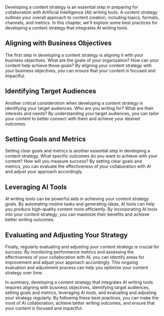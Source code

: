 
Developing a content strategy is an essential step in preparing for collaboration with Artificial Intelligence (AI) writing tools. A content strategy outlines your overall approach to content creation, including topics, formats, channels, and metrics. In this chapter, we'll explore some best practices for developing a content strategy that integrates AI writing tools.

Aligning with Business Objectives
---------------------------------

The first step in developing a content strategy is aligning it with your business objectives. What are the goals of your organization? How can your content help achieve those goals? By aligning your content strategy with your business objectives, you can ensure that your content is focused and impactful.

Identifying Target Audiences
----------------------------

Another critical consideration when developing a content strategy is identifying your target audiences. Who are you writing for? What are their interests and needs? By understanding your target audiences, you can tailor your content to better connect with them and achieve your desired outcomes.

Setting Goals and Metrics
-------------------------

Setting clear goals and metrics is another essential step in developing a content strategy. What specific outcomes do you want to achieve with your content? How will you measure success? By setting clear goals and metrics, you can evaluate the effectiveness of your collaboration with AI and adjust your approach accordingly.

Leveraging AI Tools
-------------------

AI writing tools can be powerful aids in achieving your content strategy goals. By automating routine tasks and generating ideas, AI tools can help you produce high-quality content more efficiently. By incorporating AI tools into your content strategy, you can maximize their benefits and achieve better writing outcomes.

Evaluating and Adjusting Your Strategy
--------------------------------------

Finally, regularly evaluating and adjusting your content strategy is crucial for success. By monitoring performance metrics and assessing the effectiveness of your collaboration with AI, you can identify areas for improvement and adjust your approach accordingly. This ongoing evaluation and adjustment process can help you optimize your content strategy over time.

In summary, developing a content strategy that integrates AI writing tools requires aligning with business objectives, identifying target audiences, setting goals and metrics, leveraging AI tools, and evaluating and adjusting your strategy regularly. By following these best practices, you can make the most of AI collaboration, achieve better writing outcomes, and ensure that your content is focused and impactful.

